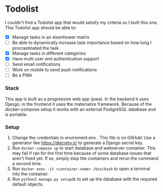 # Todolist

I couldn't find a Todolist app that would satisfy my criteria so I built this one. This Todolist app should be able to:

- [x] Manage tasks in an eisenhower matrix
- [ ] Be able to dynamically increase task importance based on how long I procrastinated the task
- [x] Manage tasks in different categories
- [x] Have multi user and authentication support
- [ ] Send email notifications
- [ ] Work on mobile to send push notifications
- [ ] Be a PWA

### Stack

This app is built as a progressive web app (pwa). In the backend it uses Django, in the frontend it uses the materialize
framework. Because of the docker-compose setup it works with an external PostgreSQL database and is portable.

### Setup

1. Change the credentials in enviroment.env . This file is on GitHub! Use a generator like https://djecrety.ir/ to
   generate a Django secret key.
2. Run `docker-compose up` to start database and webserver container. This may fail if ran for the first time because of
   some database issues that aren't fixed yet. If so, simply stop the containers and rerun the command a second time.
3. Run `docker exec -it <container-name> /bin/bash` to open a terminal into the container.
4. Run `python3 manage.py setupdb` to set up the database with the required default objects.